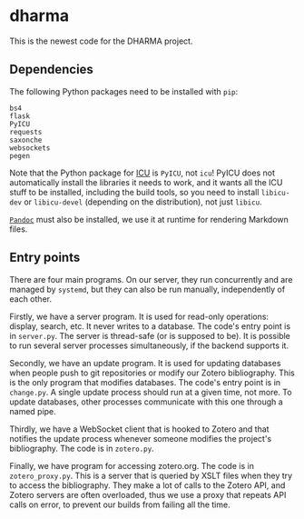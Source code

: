 # dharma

This is the newest code for the DHARMA project.

## Dependencies

The following Python packages need to be installed with `pip`:

	bs4
	flask
	PyICU
	requests
	saxonche
	websockets
	pegen

Note that the Python package for [ICU](https://icu.unicode.org/) is `PyICU`, not
`icu`! PyICU does not automatically install the libraries it needs to work, and
it wants all the ICU stuff to be installed, including the build tools, so you
need to install `libicu-dev` or `libicu-devel` (depending on the distribution),
not just `libicu`.

[`Pandoc`](https://pandoc.org) must also be installed, we use it at runtime
for rendering Markdown files.

##  Entry points

There are four main programs. On our server, they run concurrently and are
managed by `systemd`, but they can also be run manually, independently of
each other.

Firstly, we have a server program. It is used for read-only operations: display,
search, etc. It never writes to a database. The code's entry point is in
`server.py`. The server is thread-safe (or is supposed to be). It is possible to
run several server processes simultaneously, if the backend supports it.

Secondly, we have an update program. It is used for updating databases when
people push to git repositories or modify our Zotero bibliography. This is the
only program that modifies databases. The code's entry point is in `change.py`.
A single update process should run at a given time, not more. To update
databases, other processes communicate with this one through a named pipe.

Thirdly, we have a WebSocket client that is hooked to Zotero and that notifies
the update process whenever someone modifies the project's bibliography. The
code is in `zotero.py`.

Finally, we have program for accessing zotero.org. The code is in
`zotero_proxy.py`. This is a server that is queried by XSLT files when they try
to access the bibliography. They make a lot of calls to the Zotero API, and
Zotero servers are often overloaded, thus we use a proxy that repeats API calls
on error, to prevent our builds from failing all the time.
